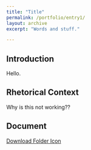 ```yaml
---
title: "Title"
permalink: /portfolio/entry1/
layout: archive
excerpt: "Words and stuff."

---
```


## Introduction
Hello.

## Rhetorical Context
Why is this not working??

## Document
[Download Folder Icon](docs/folder_icon.png)
